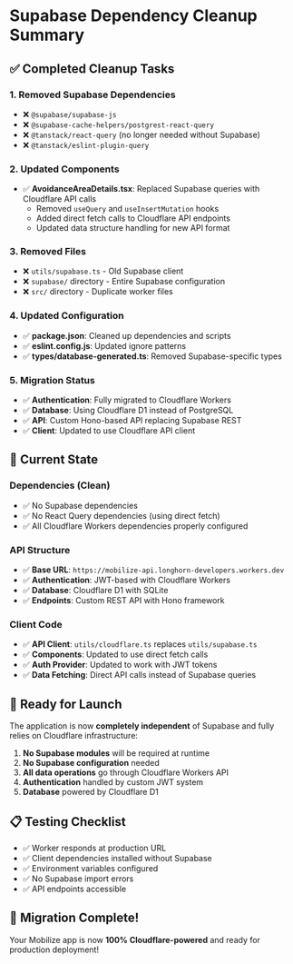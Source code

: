 # Supabase Dependency Cleanup Summary

## ✅ Completed Cleanup Tasks

### 1. **Removed Supabase Dependencies**
- ❌ `@supabase/supabase-js`
- ❌ `@supabase-cache-helpers/postgrest-react-query`
- ❌ `@tanstack/react-query` (no longer needed without Supabase)
- ❌ `@tanstack/eslint-plugin-query`

### 2. **Updated Components**
- ✅ **AvoidanceAreaDetails.tsx**: Replaced Supabase queries with Cloudflare API calls
  - Removed `useQuery` and `useInsertMutation` hooks
  - Added direct fetch calls to Cloudflare API endpoints
  - Updated data structure handling for new API format

### 3. **Removed Files**
- ❌ `utils/supabase.ts` - Old Supabase client
- ❌ `supabase/` directory - Entire Supabase configuration
- ❌ `src/` directory - Duplicate worker files

### 4. **Updated Configuration**
- ✅ **package.json**: Cleaned up dependencies and scripts
- ✅ **eslint.config.js**: Updated ignore patterns
- ✅ **types/database-generated.ts**: Removed Supabase-specific types

### 5. **Migration Status**
- ✅ **Authentication**: Fully migrated to Cloudflare Workers
- ✅ **Database**: Using Cloudflare D1 instead of PostgreSQL
- ✅ **API**: Custom Hono-based API replacing Supabase REST
- ✅ **Client**: Updated to use Cloudflare API client

## 🎯 Current State

### **Dependencies (Clean)**
- ✅ No Supabase dependencies
- ✅ No React Query dependencies (using direct fetch)
- ✅ All Cloudflare Workers dependencies properly configured

### **API Structure**
- ✅ **Base URL**: `https://mobilize-api.longhorn-developers.workers.dev`
- ✅ **Authentication**: JWT-based with Cloudflare Workers
- ✅ **Database**: Cloudflare D1 with SQLite
- ✅ **Endpoints**: Custom REST API with Hono framework

### **Client Code**
- ✅ **API Client**: `utils/cloudflare.ts` replaces `utils/supabase.ts`
- ✅ **Components**: Updated to use direct fetch calls
- ✅ **Auth Provider**: Updated to work with JWT tokens
- ✅ **Data Fetching**: Direct API calls instead of Supabase queries

## 🚀 Ready for Launch

The application is now **completely independent** of Supabase and fully relies on Cloudflare infrastructure:

1. **No Supabase modules** will be required at runtime
2. **No Supabase configuration** needed
3. **All data operations** go through Cloudflare Workers API
4. **Authentication** handled by custom JWT system
5. **Database** powered by Cloudflare D1

## 📋 Testing Checklist

- ✅ Worker responds at production URL
- ✅ Client dependencies installed without Supabase
- ✅ Environment variables configured
- ✅ No Supabase import errors
- ✅ API endpoints accessible

## 🎉 Migration Complete!

Your Mobilize app is now **100% Cloudflare-powered** and ready for production deployment!

